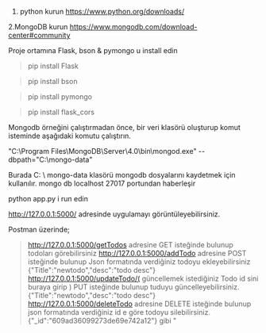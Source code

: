  1. python kurun 
https://www.python.org/downloads/   

 2.MongoDB kurun
 https://www.mongodb.com/download-center#community 

Proje ortamına Flask, bson & pymongo u install edin
>pip install Flask

>pip install bson

>pip install pymongo

>pip install flask_cors 

Mongodb örneğini çalıştırmadan önce, bir veri klasörü oluşturup  komut isteminde aşağıdaki komutu çalıştırın.

"C:\Program Files\MongoDB\Server\4.0\bin\mongod.exe" --dbpath="C:\mongo-data"

Burada C: \ mongo-data klasörü mongodb dosyalarını kaydetmek için kullanılır.
mongo db localhost 27017 portundan haberleşir

python app.py i run edin

http://127.0.0.1:5000/ adresinde uygulamayı görüntüleyebilirsiniz.

Postman üzerinde;

>   http://127.0.0.1:5000/getTodos adresine GET isteğinde bulunup todoları görebilirsiniz
>   http://127.0.0.1:5000/addTodo adresine POST isteğinde bulunup Json formatında verdiğiniz todoyu ekleyebilirsiniz {"Title":"newtodo","desc":"todo desc"}
>   http://127.0.0.1:5000/updateTodo/( güncellemek istediğiniz Todo id sini buraya girip ) PUT isteğinde bulunup tuduyu güncelleyebilirsiniz.  {"Title":"newtodo","desc":"todo desc"}
>   http://127.0.0.1:5000/deleteTodo adresine DELETE isteğinde bulunup json formatında verdiğiniz id e göre todoyu silebilirsiniz. {"_id":"609ad36099273de69e742a12"} gibi
"
